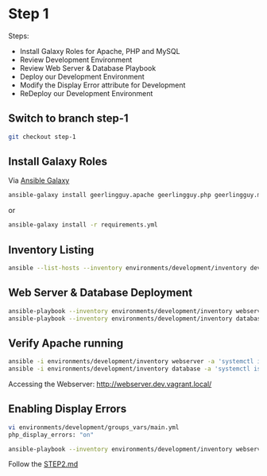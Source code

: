 # Step 1

Steps: 

* Install Galaxy Roles for Apache, PHP and MySQL
* Review Development Environment
* Review Web Server & Database Playbook
* Deploy our Development Environment
* Modify the Display Error attribute for Development
* ReDeploy our Development Environment

## Switch to branch step-1

```bash
git checkout step-1
```

## Install Galaxy Roles

Via [Ansible Galaxy](https://galaxy.ansible.com/home)

```bash
ansible-galaxy install geerlingguy.apache geerlingguy.php geerlingguy.mysql -f
```

or

```bash
ansible-galaxy install -r requirements.yml
```

## Inventory Listing

```bash
ansible --list-hosts --inventory environments/development/inventory development
```

## Web Server & Database Deployment

```bash
ansible-playbook --inventory environments/development/inventory webserver.yml
ansible-playbook --inventory environments/development/inventory database.yml
```

## Verify Apache running

```bash
ansible -i environments/development/inventory webserver -a 'systemctl is-active httpd'
ansible -i environments/development/inventory database -a 'systemctl is-active mariadb'
```

Accessing the Webserver: http://webserver.dev.vagrant.local/

## Enabling Display Errors

```bash
vi environments/development/groups_vars/main.yml
php_display_errors: "on"
```

```bash
ansible-playbook --inventory environments/development/inventory webserver.yml
```

Follow the [STEP2.md](STEP2.md)
